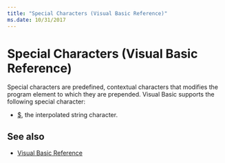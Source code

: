 ```yaml
---
title: "Special Characters (Visual Basic Reference)"
ms.date: 10/31/2017
---
```


# Special Characters (Visual Basic Reference)

Special characters are predefined, contextual characters that modifies the program element to which they are prepended. Visual Basic supports the following special character: 

- [$](interpolated.md), the interpolated string character.

## See also  

- [Visual Basic Reference](../../../visual-basic/language-reference/index.md)

